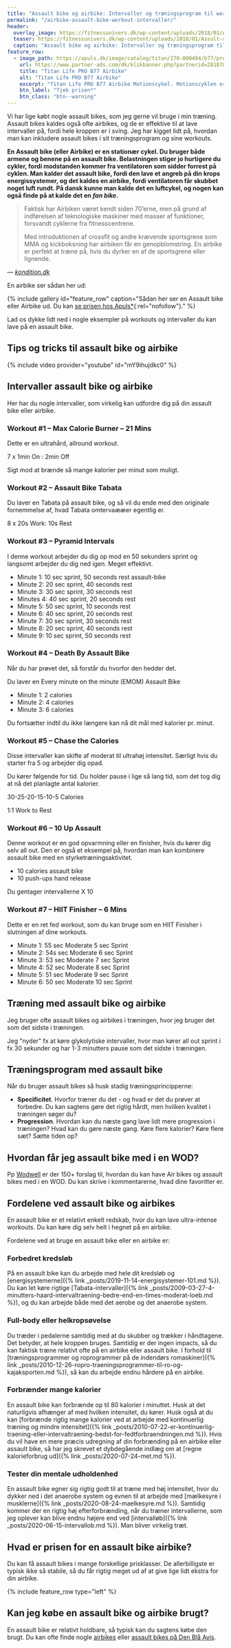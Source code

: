 ```yaml
---
title: "Assault bike og airbike: Intervaller og træningsprogram til workouts"
permalink: "/airbike-assault-bike-workout-intervaller/"
header:
  overlay_image: https://fitnessunivers.dk/wp-content/uploads/2018/01/Assult-airbike-test.jpg
  teaser: https://fitnessunivers.dk/wp-content/uploads/2018/01/Assult-airbike-test.jpg
  caption: "Assault bike og airbike: Intervaller og træningsprogram til workouts"
feature_row:
  - image_path: https://apuls.dk/image/catalog/titan/270-000494/b77/pro_b_77_pack_4.jpg
    url: https://www.partner-ads.com/dk/klikbanner.php?partnerid=28187&bannerid=46187&htmlurl=https://apuls.dk/titan-life-pro-b77-airbike-motionscykel
    title: "Titan Life PRO B77 Airbike"
    alt: "Titan Life PRO B77 Airbike"
    excerpt: "Titan Life PRO B77 Airbike Motionscykel. Motionscyklen er en air bike, som giver en utrolig effektiv træning og forbrænding. Motionscyklen har en brugervægt på max 150 kg. Motionscyklen har også som ekstra funktioner justerbar styr, saddel samt stropper på pedalerne."
    btn_label: "Tjek prisen*"
    btn_class: "btn--warning"
---
```


Vi har lige købt nogle assault bikes, som jeg gerne vil bruge i min træning. Assault bikes kaldes også ofte airbikes, og de er effektive til at lave intervaller på, fordi hele kroppen er i sving. Jeg har kigget lidt på, hvordan man kan inkludere assault bikes i sit træningsprogram og sine workouts.

**En Assault bike (eller Airbike) er en stationær cykel. Du bruger både armene og benene på en assault bike. Belastningen stiger jo hurtigere du cykler, fordi modstanden kommer fra ventilatoren som sidder forrest på cyklen. Man kalder det assault bike, fordi den lave et angreb på din krops energissystemer, og det kaldes en airbike, fordi ventilatoren får skubbet noget luft rundt. På dansk kunne man kalde det en luftcykel, og nogen kan også finde på at kalde det en _fan bike_.**

> Faktisk har Airbiken været kendt siden 70’erne, men på grund af indførelsen af teknologiske maskiner med masser af funktioner, forsvandt cyklerne fra fitnesscentrene.
>
> Med introduktionen af crossfit og andre krævende sportsgrene som MMA og kickboksning har airbiken får en genopblomstring. En airbike er perfekt at træne på, hvis du dyrker en af de sportsgrene eller lignende.

— <cite>[kondition.dk](https://kondition.dk/airbike-test/)</cite>

En airbike ser sådan her ud:

{% include gallery id="feature_row" caption="Sådan her ser en Assault bike eller Airbike ud. Du kan [se prisen hos Apuls*](https://www.partner-ads.com/dk/klikbanner.php?partnerid=28187&bannerid=46187&htmlurl=https://apuls.dk/titan-life-pro-b77-airbike-motionscykel){:rel=\"nofollow\"}." %}

Lad os dykke lidt ned i nogle eksempler på workouts og intervaller du kan lave på en assault bike.

## Tips og tricks til assault bike og airbike

{% include video provider="youtube" id="mY9ihujdkc0" %}

## Intervaller assault bike og airbike

Her har du nogle intervaller, som virkelig kan udfordre dig på din assault bike eller airbike.

### Workout #1 – Max Calorie Burner – 21 Mins

Dette er en ultrahård, allround workout.

7 x 1min On : 2min Off

Sigt mod at brænde så mange kalorier per minut som muligt.

### Workout #2 – Assault Bike Tabata

Du laver en Tabata på assault bike, og så vil du ende med den originale fornemmelse af, hvad Tabata omtervaææer egentlig er.

8 x 20s Work: 10s Rest

### Workout #3 – Pyramid Intervals

I denne workout arbejder du dig op mod en 50 sekunders sprint og langsomt arbejder du dig ned igen. Meget effektivt.

- Minute 1: 10 sec sprint, 50 seconds rest assault-bike
- Minute 2: 20 sec sprint, 40 seconds rest
- Minute 3: 30 sec sprint, 30 seconds rest
- Minutes 4: 40 sec sprint, 20 seconds rest
- Minute 5: 50 sec sprint, 10 seconds rest
- Minute 6: 40 sec sprint, 20 seconds rest
- Minute 7: 30 sec sprint, 30 seconds rest
- Minute 8: 20 sec sprint, 40 seconds rest
- Minute 9: 10 sec sprint, 50 seconds rest

### Workout #4 – Death By Assault Bike

Når du har prøvet det, så forstår du hvorfor den hedder det.

Du laver en Every minute on the minute (EMOM) Assault Bike

- Minute 1: 2 calories
- Minute 2: 4 calories
- Minute 3: 6 calories

Du fortsætter indtil du ikke længere kan nå dit mål med kalorier pr. minut.

### Workout #5 – Chase the Calories

Disse intervaller kan skifte af moderat til ultrahøj intensitet. Særligt hvis du starter fra 5 og arbejder dig opad. 

Du kører følgende for tid. Du holder pause i lige så lang tid, som det tog dig at nå det planlagte antal kalorier.

30-25-20-15-10-5 Calories

1:1 Work to Rest

### Workout #6 – 10 Up Assault

Denne workout er en god opvarmning eller en finisher, hvis du kører dig selv all out. Den er også et eksempel på, hvordan man kan kombinere assault bike med en styrketræningsaktivitet.

- 10 calories assault bike
- 10 push-ups hand release

Du gentager intervallerne X 10

### Workout #7 – HIIT Finisher – 6 Mins

Dette er en ret fed workout, som du kan bruge som en HIIT Finisher i slutningen af dine workouts.

- Minute 1: 55 sec Moderate 5 sec Sprint
- Minute 2: 54s sec Moderate 6 sec Sprint
- Minute 3: 53 sec Moderate 7 sec Sprint
- Minute 4: 52 sec Moderate 8 sec Sprint
- Minute 5: 51 sec  Moderate 9 sec Sprint
- Minute 6: 50 sec Moderate 10 sec Sprint

## Træning med assault bike og airbike

Jeg bruger ofte assault bikes og airbikes i træningen, hvor jeg bruger det som det sidste i træningen.

Jeg "nyder" fx at køre glykolytiske intervaller, hvor man kører all out sprint i fx 30 sekunder og har 1-3 minutters pause som det sidste i træningen.

## Træningsprogram med assault bike

Når du bruger assault bikes så husk stadig træningsprincipperne:

- **Specificitet**. Hvorfor træner du det - og hvad er det du prøver at forbedre. Du kan sagtens gøre det rigtig hårdt, men hvilken kvalitet i træningen søger du?
- **Progression**. Hvordan kan du næste gang lave lidt mere progression i træningen? Hvad kan du gøre næste gang. Køre flere kalorier? Køre flere sæt? Sætte tiden op?

## Hvordan får jeg assault bike med i en WOD?

Pp [Wodwell](https://wodwell.com/wods/equipment/air-bike-workouts/?sort=relevant) er der 150+ forslag til, hvordan du kan have Air bikes og assault bikes med i en WOD. Du kan skrive i kommentarerne, hvad dine favoritter er.

## Fordelene ved assault bike og airbikes

En assault bike er et relativt enkelt redskab, hvor du kan lave ultra-intense workouts. Du kan køre dig selv helt i hegnet på en airbike.

Fordelene ved at bruge en assault bike eller en airbike er:

### Forbedret kredsløb

På en assault bike kan du arbejde med hele dit kredsløb og [energisystemerne]({% link _posts/2019-11-14-energisystemer-101.md %}). Du kan let køre rigtige [Tabata-intervaller]({% link _posts/2009-03-27-4-minutters-haard-intervaltraening-bedre-end-en-times-moderat-loeb.md %}), og du kan arbejde både med det aerobe og det anaerobe system.

### Full-body eller helkropsøvelse

Du træder i pedalerne samtidig med at du skubber og trækker i håndtagene. Det betyder, at hele kroppen bruges. Samtidig er der ingen impacts, så du kan faktisk træne relativt ofte på en airbike eller assault bike. I forhold til [træningsprogrammer og roprogrammer på de indendørs romaskiner]({% link _posts/2010-12-26-ropro-traeningsprogrammer-til-ro-og-kajaksporten.md %}), så kan du arbejde endnu hårdere på en airbike.

### Forbrænder mange kalorier

En assault bike kan forbrænde op til 80 kalorier i minuttet. Husk at det naturligvis afhænger af med hvilken intensitet, du kører. Husk også at du kan [forbrænde rigtig mange kalorier ved at arbejde med kontinuerlig træning og mindre intensitet]({% link _posts/2010-07-22-er-kontinuerlig-traening-eller-intervaltraening-bedst-for-fedtforbraendningen.md %}). Hvis du vil have en mere præcis udregning af din forbrænding på en airbike eller assault bike, så har jeg skrevet et dybdegående indlæg om at [regne kalorieforbrug ud]({% link _posts/2020-07-24-met.md %}).

### Tester din mentale udholdenhed

En assault bike egner sig rigtig godt til at træne med høj intensitet, hvor du dykker ned i det anaerobe system og evnen til at arbejde med [mælkesyre i musklerne]({% link _posts/2020-08-24-maelkesyre.md %}). Samtidig kommer der en rigtig høj efterforbrænding, når du træner intervallerne, som jeg oplever kan blive endnu højere end ved [intervalløb]({% link _posts/2020-06-15-intervallob.md %}). Man bliver virkelig træt.

## Hvad er prisen for en assault bike airbike?

Du kan få assault bikes i mange forskellige prisklasser. De allerbilligste er typisk ikke så stabile, så du får rigtig meget ud af at give lige lidt ekstra for din airbike.

{% include feature_row type="left" %}

## Kan jeg købe en assault bike og airbike brugt?

En assault bike er relativt holdbare, så typisk kan du sagtens købe den brugt. Du kan ofte finde nogle [airbikes](https://www.dba.dk/soeg/?soeg=airbike) eller [assault bikes på Den Blå Avis](https://www.dba.dk/soeg/?soeg=assault+bike).
